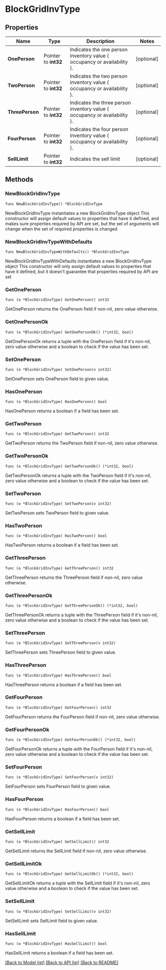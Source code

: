 # BlockGridInvType

## Properties

Name | Type | Description | Notes
------------ | ------------- | ------------- | -------------
**OnePerson** | Pointer to **int32** | Indicates the one person inventory value ( occupancy or availability ). | [optional] 
**TwoPerson** | Pointer to **int32** | Indicates the two person inventory value ( occupancy or availability ). | [optional] 
**ThreePerson** | Pointer to **int32** | Indicates the three person inventory value ( occupancy or availability ). | [optional] 
**FourPerson** | Pointer to **int32** | Indicates the four person inventory value ( occupancy or availability ). | [optional] 
**SellLimit** | Pointer to **int32** | Indicates the sell limit | [optional] 

## Methods

### NewBlockGridInvType

`func NewBlockGridInvType() *BlockGridInvType`

NewBlockGridInvType instantiates a new BlockGridInvType object
This constructor will assign default values to properties that have it defined,
and makes sure properties required by API are set, but the set of arguments
will change when the set of required properties is changed

### NewBlockGridInvTypeWithDefaults

`func NewBlockGridInvTypeWithDefaults() *BlockGridInvType`

NewBlockGridInvTypeWithDefaults instantiates a new BlockGridInvType object
This constructor will only assign default values to properties that have it defined,
but it doesn't guarantee that properties required by API are set

### GetOnePerson

`func (o *BlockGridInvType) GetOnePerson() int32`

GetOnePerson returns the OnePerson field if non-nil, zero value otherwise.

### GetOnePersonOk

`func (o *BlockGridInvType) GetOnePersonOk() (*int32, bool)`

GetOnePersonOk returns a tuple with the OnePerson field if it's non-nil, zero value otherwise
and a boolean to check if the value has been set.

### SetOnePerson

`func (o *BlockGridInvType) SetOnePerson(v int32)`

SetOnePerson sets OnePerson field to given value.

### HasOnePerson

`func (o *BlockGridInvType) HasOnePerson() bool`

HasOnePerson returns a boolean if a field has been set.

### GetTwoPerson

`func (o *BlockGridInvType) GetTwoPerson() int32`

GetTwoPerson returns the TwoPerson field if non-nil, zero value otherwise.

### GetTwoPersonOk

`func (o *BlockGridInvType) GetTwoPersonOk() (*int32, bool)`

GetTwoPersonOk returns a tuple with the TwoPerson field if it's non-nil, zero value otherwise
and a boolean to check if the value has been set.

### SetTwoPerson

`func (o *BlockGridInvType) SetTwoPerson(v int32)`

SetTwoPerson sets TwoPerson field to given value.

### HasTwoPerson

`func (o *BlockGridInvType) HasTwoPerson() bool`

HasTwoPerson returns a boolean if a field has been set.

### GetThreePerson

`func (o *BlockGridInvType) GetThreePerson() int32`

GetThreePerson returns the ThreePerson field if non-nil, zero value otherwise.

### GetThreePersonOk

`func (o *BlockGridInvType) GetThreePersonOk() (*int32, bool)`

GetThreePersonOk returns a tuple with the ThreePerson field if it's non-nil, zero value otherwise
and a boolean to check if the value has been set.

### SetThreePerson

`func (o *BlockGridInvType) SetThreePerson(v int32)`

SetThreePerson sets ThreePerson field to given value.

### HasThreePerson

`func (o *BlockGridInvType) HasThreePerson() bool`

HasThreePerson returns a boolean if a field has been set.

### GetFourPerson

`func (o *BlockGridInvType) GetFourPerson() int32`

GetFourPerson returns the FourPerson field if non-nil, zero value otherwise.

### GetFourPersonOk

`func (o *BlockGridInvType) GetFourPersonOk() (*int32, bool)`

GetFourPersonOk returns a tuple with the FourPerson field if it's non-nil, zero value otherwise
and a boolean to check if the value has been set.

### SetFourPerson

`func (o *BlockGridInvType) SetFourPerson(v int32)`

SetFourPerson sets FourPerson field to given value.

### HasFourPerson

`func (o *BlockGridInvType) HasFourPerson() bool`

HasFourPerson returns a boolean if a field has been set.

### GetSellLimit

`func (o *BlockGridInvType) GetSellLimit() int32`

GetSellLimit returns the SellLimit field if non-nil, zero value otherwise.

### GetSellLimitOk

`func (o *BlockGridInvType) GetSellLimitOk() (*int32, bool)`

GetSellLimitOk returns a tuple with the SellLimit field if it's non-nil, zero value otherwise
and a boolean to check if the value has been set.

### SetSellLimit

`func (o *BlockGridInvType) SetSellLimit(v int32)`

SetSellLimit sets SellLimit field to given value.

### HasSellLimit

`func (o *BlockGridInvType) HasSellLimit() bool`

HasSellLimit returns a boolean if a field has been set.


[[Back to Model list]](../README.md#documentation-for-models) [[Back to API list]](../README.md#documentation-for-api-endpoints) [[Back to README]](../README.md)


